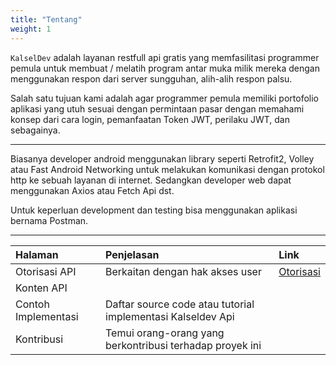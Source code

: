 ```yaml
---
title: "Tentang"
weight: 1
---
```


`KalselDev` adalah layanan restfull api gratis yang memfasilitasi programmer pemula untuk membuat / melatih program antar muka milik mereka dengan menggunakan respon dari server sungguhan, alih-alih respon palsu.  

Salah satu tujuan kami adalah agar programmer pemula memiliki portofolio aplikasi yang utuh sesuai dengan permintaan pasar dengan memahami konsep dari cara login, pemanfaatan Token JWT, perilaku JWT, dan sebagainya.  

---

Biasanya developer android menggunakan library seperti Retrofit2, Volley atau Fast Android Networking untuk melakukan komunikasi dengan protokol http ke sebuah layanan di internet.
Sedangkan developer web dapat menggunakan Axios atau Fetch Api dst. 

Untuk keperluan development dan testing bisa menggunakan aplikasi bernama Postman.

---

| Halaman | Penjelasan | Link |
| :---  | :--- | :--- |
| Otorisasi API | Berkaitan dengan hak akses user | [Otorisasi][1] |
| Konten API |  |  |
| Contoh Implementasi | Daftar source code atau tutorial implementasi Kalseldev Api |  |
| Kontribusi | Temui orang-orang yang berkontribusi terhadap proyek ini |  |



[1]: ./auth/
